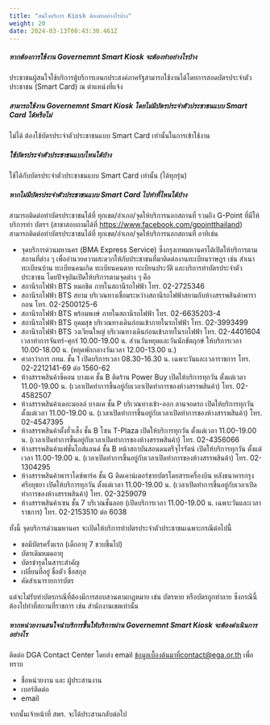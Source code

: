 ```yaml
---
title: "สนใจบริการ Kiosk ต้องทำอย่างไรบ้าง"
weight: 20
date: 2024-03-13T08:43:30.461Z
---
```

##### หากต้องการใช้งาน Governemnt Smart Kiosk จะต้องทำอย่างไรบ้าง

ประชาชนผู้สนใจใช้บริการตู้บริการเอนกประสงค์ภาครัฐสามารถใช้งานได้โดยการสอดบัตรประจำตัวประชาชน (Smart Card) ณ ตำแหน่งที่แจ้ง

##### สามารถใช้งาน Governemnt Smart Kiosk โดยไม่มีบัตรประจำตัวประชาชนแบบ Smart Card ได้หรือไม่

ไม่ได้ ต้องใช้บัตรประจำตัวประชาชนแบบ Smart Card เท่านั้นในการเข้าใช้งาน

##### ใช้บัตรประจำตัวประชาชนแบบไหนได้บ้าง

ใช้ได้กับบัตรประจำตัวประชาชนแบบ Smart Card เท่านั้น (ได้ทุกรุ่น)

##### หากไม่มีบัตรประจำตัวประชาชนแบบ Smart Card ไปทำที่ไหนได้บ้าง

สามารถติดต่อทำบัตรประชาชนได้ที่ ทุกเขต/อำเภอ/จุดให้บริการนอกสถานที่ รวมถึง G-Point ที่มีให้บริการทำ บัตรฯ  (สาขาสอบถามได้ที่ https://www.facebook.com/gpointthailand)
สามารถติดต่อทำบัตรประชาชนได้ที่ ทุกเขต/อำเภอ/จุดให้บริการนอกสถานที่ อาทิเช่น

* จุดบริการด่วนมหานคร (BMA Express Service) ซึ่งกรุงเทพมหานครได้เปิดให้บริการตามสถานที่ต่าง ๆ เพื่ออำนวยความสะดวกให้กับประชาชนที่มาติดต่องานทะเบียนราษฎร  เช่น สำเนาทะเบียนบ้าน ทะเบียนคนเกิด ทะเบียนคนตาย ทะเบียนประวัติ และบริการทำบัตรประจำตัวประชาชน โดยปัจจุบันเปิดให้บริการตามจุดต่าง ๆ คือ
* สถานีรถไฟฟ้า BTS หมอชิต ภายในสถานีรถไฟฟ้า โทร. 02-2725346
* สถานีรถไฟฟ้า BTS สยาม บริเวณทางเชื่อมระหว่างสถานีรถไฟฟ้าสยามกับห้างสรรพสินค้าพารากอน โทร. 02-2500125-6
* สถานีรถไฟฟ้า BTS พร้อมพงษ์ ภายในสถานีรถไฟฟ้า โทร. 02-6635203-4
* สถานีรถไฟฟ้า BTS อุดมสุข บริเวณทางเดินก่อนเข้าภายในรถไฟฟ้า โทร. 02-3993499
* สถานีรถไฟฟ้า BTS วงเวียนใหญ่ บริเวณทางเดินก่อนเข้าภายในรถไฟฟ้า โทร. 02-4401604 เวลาทำการจันทร์-ศุกร์ 10.00-19.00 น. ส่วนวันหยุดและวันนักขัตฤกษ์ ให้บริการเวลา 10.00-18.00 น. (หยุดพักกลางวันเวลา 12.00-13.00 น.)
* ศาลาว่าการ กทม. ชั้น 1 เปิดบริการเวลา 08.30-16.30 น. เฉพาะวันและเวลาราชการ โทร. 02-2212141-69 ต่อ 1560-62 
* ห้างสรรพสินค้าซีคอน บางแค ชั้น B ติดร้าน Power Buy เปิดให้บริการทุกวัน ตั้งแต่เวลา 11.00-19.00 น. (เวลาเปิดทำการขึ้นอยู่กับเวลาเปิดทำการของห้างสรรพสินค้า) โทร. 02-4582507
* ห้างสรรพสินค้าเดอะมอลล์ บางแค  ชั้น P บริเวณทางเข้า-ออก ลานจอดรถ เปิดให้บริการทุกวัน ตั้งแต่เวลา 11.00-19.00 น. (เวลาเปิดทำการขึ้นอยู่กับเวลาเปิดทำการของห้างสรรพสินค้า) โทร. 02-4547395
* ห้างสรรพสินค้าตั้งฮั่วเส็ง ชั้น B โซน T-Plaza เปิดให้บริการทุกวัน ตั้งแต่เวลา 11.00-19.00 น. (เวลาเปิดทำการขึ้นอยู่กับเวลาเปิดทำการของห้างสรรพสินค้า) โทร. 02-4356066
* ห้างสรรพสินค้าแฟชั่นไอส์แลนด์ ชั้น B หน้าสถาบันสอนดนตรีจุไรรัตน์ เปิดให้บริการทุกวัน ตั้งแต่เวลา 11.00-19.00 น. (เวลาเปิดทำการขึ้นอยู่กับเวลาเปิดทำการของห้างสรรพสินค้า) โทร. 02-1304295
* ห้างสรรพสินค้าพาราไดซ์พาร์ค ชั้น G ติดเคาน์เตอร์ขายบัตรโดยสารเครื่องบิน หลังธนาคารกรุงศรีอยุธยา เปิดให้บริการทุกวัน ตั้งแต่เวลา 11.00-19.00 น. (เวลาเปิดทำการขึ้นอยู่กับเวลาเปิดทำการของห้างสรรพสินค้า)  โทร. 02-3259079
* ห้างสรรพสินค้าเซน ชั้น 7 บริเวณชั้นลอย (เปิดบริการเวลา 11.00-19.00 น. เฉพาะวันและเวลาราชการ) โทร. 02-2153510 ต่อ 6038

ทั้งนี้ จุดบริการด่วนมหานคร จะเปิดให้บริการทำบัตรประจำตัวประชาชนเฉพาะกรณีต่อไปนี้ 

* ขอมีบัตรครั้งแรก (เด็กอายุ 7 ขวบขึ้นไป)
* บัตรเดิมหมดอายุ 
* บัตรชำรุดในสาระสำคัญ 
* เปลี่ยนที่อยู่ ชื่อตัว ชื่อสกุล 
* คัดสำเนารายการบัตร 

แต่จะไม่รับทำบัตรกรณีที่ต้องมีการสอบสวนตามกฎหมาย เช่น บัตรหาย หรือบัตรถูกทำลาย ซึ่งกรณีนี้ต้องไปทำที่สถานที่ราชการ เช่น สำนักงานเขตเท่านั้น

##### หากหน่วยงานสนใจนำบริการขึ้นให้บริการผ่าน Governemnt Smart Kiosk จะต้องดำเนินการอย่างไร

ติดต่อ DGA Contact Center โดยส่ง email ข้อมูลเบื้องต้นมาที่contact@ega.or.th เพื่อทราบ

* ชื่อหน่วยงาน และ ผู้ประสานงาน
* เบอร์ติดต่อ
* email

จากนั้นเจ้าหน้าที่ สพร. จะได้ประสานกลับต่อไป
